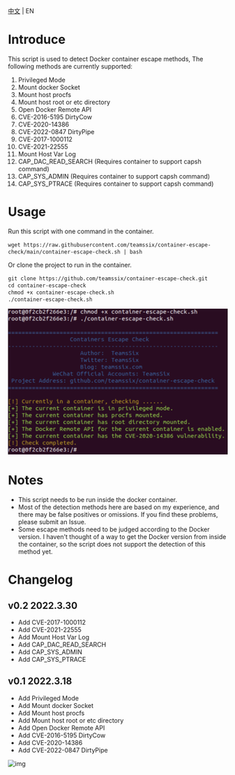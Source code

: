 [中文](https://github.com/teamssix/container-escape-check/blob/master/README_ZH.md) | EN

# Introduce

This script is used to detect Docker container escape methods, The following methods are currently supported:

1. Privileged Mode
2. Mount docker Socket
3. Mount host procfs
4. Mount host root or etc directory
5. Open Docker Remote API
6. CVE-2016-5195 DirtyCow
7. CVE-2020-14386 
8. CVE-2022-0847 DirtyPipe
8. CVE-2017-1000112
8. CVE-2021-22555
8. Mount Host Var Log
8. CAP_DAC_READ_SEARCH (Requires container to support capsh command)
8. CAP_SYS_ADMIN (Requires container to support capsh command)
8. CAP_SYS_PTRACE (Requires container to support capsh command)

# Usage

Run this script with one command in the container.

```
wget https://raw.githubusercontent.com/teamssix/container-escape-check/main/container-escape-check.sh | bash
```

Or clone the project to run in the container.

```
git clone https://github.com/teamssix/container-escape-check.git
cd container-escape-check
chmod +x container-escape-check.sh
./container-escape-check.sh
```

![](./img.png)

# Notes

* This script needs to be run inside the docker container.
* Most of the detection methods here are based on my experience, and there may be false positives or omissions. If you find these problems, please submit an Issue.
* Some escape methods need to be judged according to the Docker version. I haven't thought of a way to get the Docker version from inside the container, so the script does not support the detection of this method yet.

# Changelog

## v0.2 2022.3.30

* Add CVE-2017-1000112
* Add CVE-2021-22555
* Add Mount Host Var Log
* Add CAP_DAC_READ_SEARCH
* Add CAP_SYS_ADMIN
* Add CAP_SYS_PTRACE

## v0.1 2022.3.18

* Add Privileged Mode
* Add Mount docker Socket
* Add Mount host procfs
* Add Mount host root or etc directory
* Add Open Docker Remote API
* Add CVE-2016-5195 DirtyCow
* Add CVE-2020-14386 
* Add CVE-2022-0847 DirtyPipe

![img](https://cdn.jsdelivr.net/gh/teamssix/BlogImages/imgs/TeamsSix_Subscription_Logo2.png)
